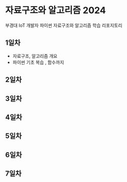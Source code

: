 # 자료구조와 알고리즘 2024
부경대 IoT 개발자 파이썬 자료구조와 알고리즘 학습 리포지토리

## 1일차
- 자료구조, 알고리즘 개요 
- 파이썬 기초 복습 , 함수까지

## 2일차

## 3일차

## 4일차

## 5일차

## 6일차 

## 7일차 